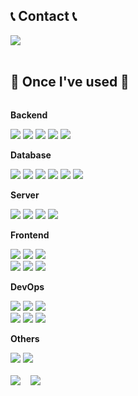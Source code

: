 ## 📞 Contact 📞
<div style="display:flex; flex-direction:row;">
    <a href="mailto:lgh970409@gmail.com">
        <img src="https://img.shields.io/badge/Gmail-EA4335?style=for-the-badge&logo=Gmail&logoColor=white"> 
    </a>
</div><br>
    
## 🔨 Once I've used 🔨
<div style="display:flex; flex-direction:column; align-items:flex-start;">
    <!-- Backend -->
    <p><strong>Backend</strong></p>
    <div>
        <img src="https://img.shields.io/badge/Java-007396?style=for-the-badge&logo=Java&logoColor=white"> 
        <img src="https://img.shields.io/badge/Spring Boot-6DB33F?style=for-the-badge&logo=spring boot&logoColor=white">
        <img src="https://img.shields.io/badge/Spring%20Data%20JPA-6DB33F?style=for-the-badge&logo=spring%20boot&logoColor=white">
        <img src="https://img.shields.io/badge/Spring_Security-6DB33F?style=for-the-badge&logo=Spring-Security&logoColor=white">
        <img src="https://img.shields.io/badge/Querydsl-2C8AB2?style=for-the-badge&logo=Querydsl&logoColor=white">
    </div>
    <!-- Database -->
    <p><strong>Database</strong></p>
    <div>
        <img src="https://img.shields.io/badge/oracle-F80000?style=for-the-badge&logo=oracle&logoColor=white"> 
        <img src="https://img.shields.io/badge/mysql-4479A1?style=for-the-badge&logo=mysql&logoColor=white">
        <img src="https://img.shields.io/badge/Redis-DC382D?style=for-the-badge&logo=Redis&logoColor=white">
        <img src="https://img.shields.io/badge/mongodb-47A248?style=for-the-badge&logo=mongodb&logoColor=white">
        <img src="https://img.shields.io/badge/postgresql-336791?style=for-the-badge&logo=postgresql&logoColor=white">
        <img src="https://img.shields.io/badge/firebase-FFCA28?style=for-the-badge&logo=firebase&logoColor=white">
    </div>
    <!-- Server -->
    <p><strong>Server</strong></p>
    <div>
        <img src="https://img.shields.io/badge/Amazon%20EC2-FF9900?style=for-the-badge&logo=Amazon%20EC2&logoColor=white">
        <img src="https://img.shields.io/badge/Amazon%20S3-569A31?style=for-the-badge&logo=Amazon%20S3&logoColor=white">
        <img src="https://img.shields.io/badge/linux-FCC624?style=for-the-badge&logo=linux&logoColor=black"> 
        <img src="https://img.shields.io/badge/apache tomcat-F8DC75?style=for-the-badge&logo=apachetomcat&logoColor=black">
    </div>
    <!-- Frontend -->
    <p><strong>Frontend</strong></p>
    <div>
        <img src="https://img.shields.io/badge/React-20232A?style=for-the-badge&logo=react&logoColor=61DAFB">
        <img src="https://img.shields.io/badge/Redux-764ABC?style=for-the-badge&logo=redux&logoColor=white">
        <img src="https://img.shields.io/badge/React%20Query-FF4154?style=for-the-badge&logo=reactquery&logoColor=white"><br>
        <img src="https://img.shields.io/badge/HTML5-E34F26?style=for-the-badge&logo=html5&logoColor=white"> 
        <img src="https://img.shields.io/badge/CSS3-1572B6?style=for-the-badge&logo=css3&logoColor=white"> 
        <img src="https://img.shields.io/badge/JavaScript-F7DF1E?style=for-the-badge&logo=JavaScript&logoColor=white"> 
    </div>
    <!-- DevOps -->
    <p><strong>DevOps</strong></p>
    <div>
        <img src="https://img.shields.io/badge/docker-%230db7ed.svg?style=for-the-badge&logo=docker&logoColor=white">
        <img src="https://img.shields.io/badge/Jenkins-D24939?style=for-the-badge&logo=jenkins&logoColor=white">
        <img src="https://img.shields.io/badge/GitHub Actions-2088FF?style=for-the-badge&logo=GitHub Actions&logoColor=white"><br>
        <img src="https://img.shields.io/badge/Elasticsearch-005571?style=for-the-badge&logo=Elasticsearch&logoColor=white">
        <img src="https://img.shields.io/badge/Logstash-F6C23F?style=for-the-badge&logo=logstash&logoColor=white">
        <img src="https://img.shields.io/badge/Kibana-005571?style=for-the-badge&logo=kibana&logoColor=white">
    </div>
    <!-- Others -->
    <p><strong>Others</strong></p>
    <div>
        <img src="https://img.shields.io/badge/Andoid Studio-3DDC84?style=flat-square&logo=android studio&logoColor=white">
        <img src="https://img.shields.io/badge/python-3776AB?style=flat-square&logo=python&logoColor=white"> 
</div><br>

<div>
    <img src="https://github-readme-stats.vercel.app/api/top-langs/?username=gwanghui97&theme=dark&layout=compact">
    &nbsp;&nbsp;
    <img src="https://github-readme-stats.vercel.app/api?username=gwanghui97&theme=dark&show_icons=true">
</div>
</div>
